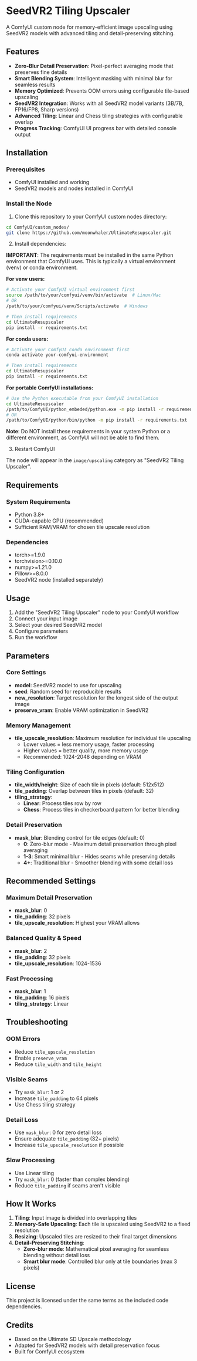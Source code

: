 # SeedVR2 Tiling Upscaler

A ComfyUI custom node for memory-efficient image upscaling using SeedVR2 models with advanced tiling and detail-preserving stitching.

## Features

- **Zero-Blur Detail Preservation**: Pixel-perfect averaging mode that preserves fine details
- **Smart Blending System**: Intelligent masking with minimal blur for seamless results
- **Memory Optimized**: Prevents OOM errors using configurable tile-based upscaling
- **SeedVR2 Integration**: Works with all SeedVR2 model variants (3B/7B, FP16/FP8, Sharp versions)
- **Advanced Tiling**: Linear and Chess tiling strategies with configurable overlap
- **Progress Tracking**: ComfyUI UI progress bar with detailed console output

## Installation

### Prerequisites

- ComfyUI installed and working
- SeedVR2 models and nodes installed in ComfyUI

### Install the Node

1. Clone this repository to your ComfyUI custom nodes directory:
```bash
cd ComfyUI/custom_nodes/
git clone https://github.com/moonwhaler/UltimateResupscaler.git
```

2. Install dependencies:

**IMPORTANT**: The requirements must be installed in the same Python environment that ComfyUI uses. This is typically a virtual environment (venv) or conda environment.

**For venv users:**
```bash
# Activate your ComfyUI virtual environment first
source /path/to/your/comfyui/venv/bin/activate  # Linux/Mac
# OR
/path/to/your/comfyui/venv/Scripts/activate  # Windows

# Then install requirements
cd UltimateResupscaler
pip install -r requirements.txt
```

**For conda users:**
```bash
# Activate your ComfyUI conda environment first
conda activate your-comfyui-environment

# Then install requirements
cd UltimateResupscaler
pip install -r requirements.txt
```

**For portable ComfyUI installations:**
```bash
# Use the Python executable from your ComfyUI installation
cd UltimateResupscaler
/path/to/ComfyUI/python_embeded/python.exe -m pip install -r requirements.txt  # Windows
# OR
/path/to/ComfyUI/python/bin/python -m pip install -r requirements.txt  # Linux/Mac
```

**Note**: Do NOT install these requirements in your system Python or a different environment, as ComfyUI will not be able to find them.

3. Restart ComfyUI

The node will appear in the `image/upscaling` category as "SeedVR2 Tiling Upscaler".

## Requirements

### System Requirements
- Python 3.8+
- CUDA-capable GPU (recommended)
- Sufficient RAM/VRAM for chosen tile upscale resolution

### Dependencies
- torch>=1.9.0
- torchvision>=0.10.0
- numpy>=1.21.0
- Pillow>=8.0.0
- SeedVR2 node (installed separately)

## Usage

1. Add the "SeedVR2 Tiling Upscaler" node to your ComfyUI workflow
2. Connect your input image
3. Select your desired SeedVR2 model
4. Configure parameters
5. Run the workflow

## Parameters

### Core Settings
- **model**: SeedVR2 model to use for upscaling
- **seed**: Random seed for reproducible results
- **new_resolution**: Target resolution for the longest side of the output image
- **preserve_vram**: Enable VRAM optimization in SeedVR2

### Memory Management
- **tile_upscale_resolution**: Maximum resolution for individual tile upscaling
  - Lower values = less memory usage, faster processing
  - Higher values = better quality, more memory usage
  - Recommended: 1024-2048 depending on VRAM

### Tiling Configuration
- **tile_width/height**: Size of each tile in pixels (default: 512x512)
- **tile_padding**: Overlap between tiles in pixels (default: 32)
- **tiling_strategy**: 
  - **Linear**: Process tiles row by row
  - **Chess**: Process tiles in checkerboard pattern for better blending

### Detail Preservation
- **mask_blur**: Blending control for tile edges (default: 0)
  - **0**: Zero-blur mode - Maximum detail preservation through pixel averaging
  - **1-3**: Smart minimal blur - Hides seams while preserving details
  - **4+**: Traditional blur - Smoother blending with some detail loss

## Recommended Settings

### Maximum Detail Preservation
- **mask_blur**: 0
- **tile_padding**: 32 pixels
- **tile_upscale_resolution**: Highest your VRAM allows

### Balanced Quality & Speed
- **mask_blur**: 2
- **tile_padding**: 32 pixels  
- **tile_upscale_resolution**: 1024-1536

### Fast Processing
- **mask_blur**: 1
- **tile_padding**: 16 pixels
- **tiling_strategy**: Linear

## Troubleshooting

### OOM Errors
- Reduce `tile_upscale_resolution`
- Enable `preserve_vram`
- Reduce `tile_width` and `tile_height`

### Visible Seams
- Try `mask_blur`: 1 or 2
- Increase `tile_padding` to 64 pixels
- Use Chess tiling strategy

### Detail Loss
- Use `mask_blur`: 0 for zero detail loss
- Ensure adequate `tile_padding` (32+ pixels)
- Increase `tile_upscale_resolution` if possible

### Slow Processing
- Use Linear tiling
- Try `mask_blur`: 0 (faster than complex blending)
- Reduce `tile_padding` if seams aren't visible

## How It Works

1. **Tiling**: Input image is divided into overlapping tiles
2. **Memory-Safe Upscaling**: Each tile is upscaled using SeedVR2 to a fixed resolution
3. **Resizing**: Upscaled tiles are resized to their final target dimensions
4. **Detail-Preserving Stitching**: 
   - **Zero-blur mode**: Mathematical pixel averaging for seamless blending without detail loss
   - **Smart blur mode**: Controlled blur only at tile boundaries (max 3 pixels)

## License

This project is licensed under the same terms as the included code dependencies.

## Credits

- Based on the Ultimate SD Upscale methodology
- Adapted for SeedVR2 models with detail preservation focus
- Built for ComfyUI ecosystem

